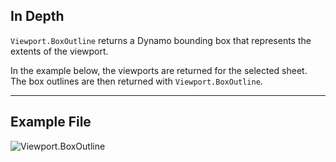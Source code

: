 ## In Depth
`Viewport.BoxOutline` returns a Dynamo bounding box that represents the extents of the viewport.

In the example below, the viewports are returned for the selected sheet. The box outlines are then returned with `Viewport.BoxOutline`.
___
## Example File

![Viewport.BoxOutline](./Revit.Elements.Viewport.BoxOutline_img.jpg)